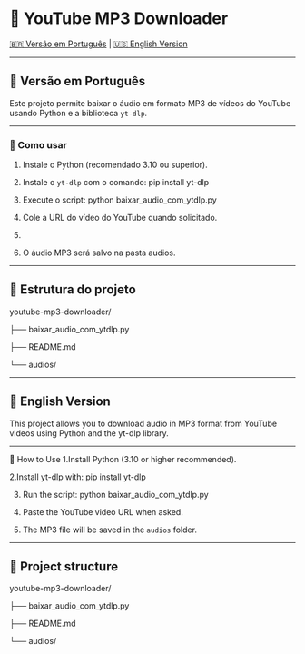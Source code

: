 # 🎵 YouTube MP3 Downloader

[🇧🇷 Versão em Português](#versão-em-português) | [🇺🇸 English Version](#english-version)

---

## 📌 Versão em Português

Este projeto permite baixar o áudio em formato MP3 de vídeos do YouTube usando Python e a biblioteca `yt-dlp`.

---

### 🚀 Como usar

1. Instale o Python (recomendado 3.10 ou superior).

2. Instale o `yt-dlp` com o comando:  pip install yt-dlp

3. Execute o script: python baixar_audio_com_ytdlp.py

4. Cole a URL do vídeo do YouTube quando solicitado.
5. 
6. O áudio MP3 será salvo na pasta audios.

---

## 📂 Estrutura do projeto

youtube-mp3-downloader/

├── baixar_audio_com_ytdlp.py

├── README.md

└── audios/

---

## 📌 English Version
This project allows you to download audio in MP3 format from YouTube videos using Python and the yt-dlp library.

---

🚀 How to Use
1.Install Python (3.10 or higher recommended).

2.Install yt-dlp with: pip install yt-dlp

3. Run the script: python baixar_audio_com_ytdlp.py

4. Paste the YouTube video URL when asked.

5. The MP3 file will be saved in the `audios` folder.

---

## 📂 Project structure

youtube-mp3-downloader/

├── baixar_audio_com_ytdlp.py

├── README.md

└── audios/
